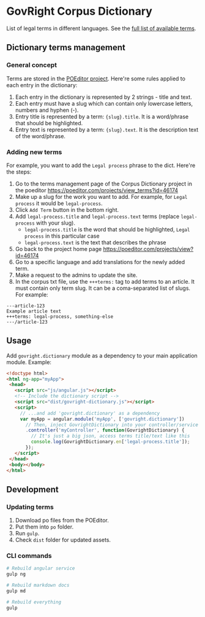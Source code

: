 # GovRight Corpus Dictionary 

List of legal terms in different languages. See the [full list of available terms](terms/index.md).

## Dictionary terms management

### General concept

Terms are stored in the [POEditor project](https://poeditor.com/projects/view?id=46174).
Here're some rules applied to each entry in the dictionary:

1. Each entry in the dictionary is represented by 2 strings - title and text.
2. Each entry must have a slug which can contain only lowercase letters, numbers and hyphen (-).
3. Entry title is represented by a term: `{slug}.title`. It is a word/phrase that should be highlighted.
4. Entry text is represented by a term: `{slug}.text`. It is the description text of the word/phrase.

### Adding new terms

For example, you want to add the `Legal process` phrase to the dict. Here're the steps:

1. Go to the terms management page of the Corpus Dictionary project in the poeditor https://poeditor.com/projects/view_terms?id=46174
2. Make up a slug for the work you want to add. For example, for `Legal process` it would be `legal-process`.
3. Click `Add Term` button in the bottom right.
4. Add `legal-process.title` and `legal-process.text` terms (replace `legal-process` with your slug).
    * `legal-process.title` is the word that should be highlighted, `Legal process` in this particular case
    * `legal-process.text` is the text that describes the phrase
5. Go back to the project home page https://poeditor.com/projects/view?id=46174
6. Go to a specific language and add translations for the newly added term.
7. Make a request to the admins to update the site.
8. In the corpus txt file, use the `+++terms:` tag to add terms to an article. It must contain only term slug. 
It can be a coma-separated list of slugs. For example:

```
---article-123
Example article text
+++terms: legal-process, something-else
---/article-123
```

## Usage

Add `govright.dictionary` module as a dependency to your main application module. Example:

```html
<!doctype html>
<html ng-app="myApp">
 <head>
   <script src="js/angular.js"></script>
   <!-- Include the dictionary script -->
   <script src="dist/govright-dictionary.js"></script>
   <script>
     // ...and add 'govright.dictionary' as a dependency
     var myApp = angular.module('myApp', ['govright.dictionary'])
       // Then, inject GovrightDictionary into your controller/service
       .controller('myController', function(GovrightDictionary) {
         // It's just a big json, access terms title/text like this
         console.log(GovrightDictionary.en['legal-process.title']);
       });
   </script>
 </head>
 <body></body>
</html>
```

## Development
 
### Updating terms

1. Download po files from the POEditor.
2. Put them into `po` folder.
3. Run `gulp`.
4. Check `dist` folder for updated assets.

### CLI commands

```bash
# Rebuild angular service
gulp ng

# Rebuild markdown docs
gulp md

# Rebuild everything
gulp
```
